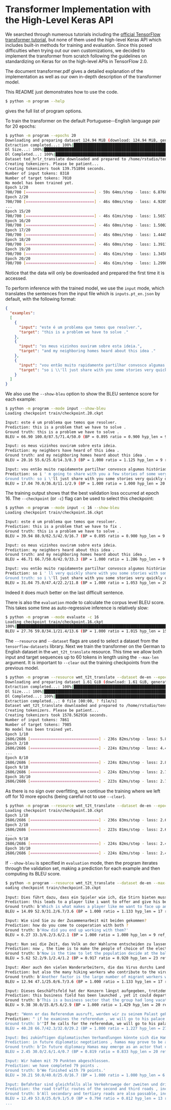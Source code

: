 # Transformer Implementation with the High-Level Keras API

We searched through numerous tutorials including the [official 
TensorFlow transformer tutorial](https://www.tensorflow.org/tutorials/text/transformer "Transformer model for language understanding"),
but none of them used the high-level Keras API which includes built-in methods for 
training and evaluation. Since this posed difficulties
when trying out our own customizations, we decided to implement the transformer 
from scratch following the guidelines on standardizing on Keras for on the 
high-level APIs in TensorFlow 2.0.

The document transformer.pdf gives a detailed explanation of the implementation
as well as our own in-depth description of the transformer model.

This README just demonstrates how to use the code.

```bash
$ python -m program --help
```

gives the full list of program options. 

To train the transformer on the default Portuguese--English language pair 
for 20 epochs:

```bash
$ python -m program --epochs 20
Downloading and preparing dataset 124.94 MiB (download: 124.94 MiB, generated: Unknown size, total: 124.94 MiB) to /home/rstudio/tensorflow_datasets/ted_hrlr_translate/pt_to_en/1.0.0...
Extraction completed...: 100%|███████████████████████████████████████████████████████████████████████████████████████████████████████████████████████████████| 1/1 [00:04<00:00,  4.46s/ file]
Dl Size...: 100%|█████████████████████████████████████████████████████████████████████████████████████████████████████████████████████████████████████████| 124/124 [00:04<00:00, 27.79 MiB/s]
Dl Completed...: 100%|████████████████████████████████████████████████████████████████████████████████████████████████████████████████████████████████████████| 1/1 [00:04<00:00,  4.46s/ url]
Dataset ted_hrlr_translate downloaded and prepared to /home/rstudio/tensorflow_datasets/ted_hrlr_translate/pt_to_en/1.0.0. Subsequent calls will reuse this data.                             
Creating tokenizers. Please be patient...                                                                                                                                                     
Creating tokenizers took 139.751894 seconds.
Number of input tokens: 8318
Number of target tokens: 7010
No model has been trained yet.
Epoch 1/20
700/700 [==============================] - 59s 64ms/step - loss: 6.8768 - accuracy: 0.1205 - val_loss: 5.3334 - val_accuracy: 0.2132
Epoch 2/20
700/700 [==============================] - 46s 60ms/step - loss: 4.9205 - accuracy: 0.2521 - val_loss: 4.6257 - val_accuracy: 0.2788
...
Epoch 15/20
700/700 [==============================] - 46s 61ms/step - loss: 1.5657 - accuracy: 0.6654 - val_loss: 2.2668 - val_accuracy: 0.6082
Epoch 16/20
700/700 [==============================] - 46s 60ms/step - loss: 1.5002 - accuracy: 0.6753 - val_loss: 2.2611 - val_accuracy: 0.6082
Epoch 17/20
700/700 [==============================] - 46s 60ms/step - loss: 1.4445 - accuracy: 0.6837 - val_loss: 2.2658 - val_accuracy: 0.6071
Epoch 18/20
700/700 [==============================] - 46s 60ms/step - loss: 1.3911 - accuracy: 0.6912 - val_loss: 2.2745 - val_accuracy: 0.6082
Epoch 19/20
700/700 [==============================] - 46s 61ms/step - loss: 1.3450 - accuracy: 0.6991 - val_loss: 2.2885 - val_accuracy: 0.6105
Epoch 20/20
700/700 [==============================] - 46s 61ms/step - loss: 1.2998 - accuracy: 0.7059 - val_loss: 2.3034 - val_accuracy: 0.6133
```

Notice that the data will only be downloaded and prepared the first time it is accessed.

To perform inference with the trained model, we use the `input` mode, which 
translates the sentences from the input file which is `inputs.pt_en.json` by
default, with the following format:

```json
{
  "examples":
  [
    {
      "input": "este é um problema que temos que resolver.",
      "target": "this is a problem we have to solve ."
    },
    {
      "input": "os meus vizinhos ouviram sobre esta ideia.",
      "target": "and my neighboring homes heard about this idea ."
    },
    {
      "input": "vou então muito rapidamente partilhar convosco algumas histórias de algumas coisas mágicas que aconteceram.",
      "target": "so i \\'ll just share with you some stories very quickly of some magical things that have happened ."
    }
  ]
}
```

We also use the `--show-bleu` option to show the BLEU sentence score for each example:

```bash
$ python -m program --mode input --show-bleu
Loading checkpoint train/checkpoint.20.ckpt

Input: este é um problema que temos que resolver.
Prediction: this is a problem that we have to solve .
Ground truth: this is a problem we have to solve .
BLEU = 66.90 100.0/87.5/71.4/50.0 (BP = 0.895 ratio = 0.900 hyp_len = 9 ref_len = 10)

Input: os meus vizinhos ouviram sobre esta ideia.
Prediction: my neighbors have heard of this idea .
Ground truth: and my neighboring homes heard about this idea .
BLEU = 20.16 55.6/25.0/14.3/8.3 (BP = 1.000 ratio = 1.125 hyp_len = 9 ref_len = 8)

Input: vou então muito rapidamente partilhar convosco algumas histórias de algumas coisas mágicas que aconteceram.
Prediction: so i ' m going to share with you a few stories of some very magical things that happened .
Ground truth: so i \'ll just share with you some stories very quickly of some magical things that have happened .
BLEU = 17.04 70.0/36.8/11.1/2.9 (BP = 1.000 ratio = 1.000 hyp_len = 20 ref_len = 20)
```

The training output shows that the best validation loss occurred at epoch 16.
The `--checkpoint` (or `-c`) flag can be used to select this checkpoint:

```bash
$ python -m program --mode input -c 16 --show-bleu
Loading checkpoint train/checkpoint.16.ckpt

Input: este é um problema que temos que resolver.
Prediction: this is a problem that we have to fix .
Ground truth: this is a problem we have to solve .
BLEU = 39.94 88.9/62.5/42.9/16.7 (BP = 0.895 ratio = 0.900 hyp_len = 9 ref_len = 10)

Input: os meus vizinhos ouviram sobre esta ideia.
Prediction: my neighbors heard about this idea .
Ground truth: and my neighboring homes heard about this idea .
BLEU = 46.71 66.7/50.0/42.9/33.3 (BP = 1.000 ratio = 1.286 hyp_len = 9 ref_len = 7)

Input: vou então muito rapidamente partilhar convosco algumas histórias de algumas coisas mágicas que aconteceram.
Prediction: so i ' ll very quickly share with you some stories with some very magical things that happened .
Ground truth: so i \'ll just share with you some stories very quickly of some magical things that have happened .
BLEU = 31.04 75.0/47.4/22.2/11.8 (BP = 1.000 ratio = 1.053 hyp_len = 20 ref_len = 19)
```

Indeed it does much better on the last difficult sentence. 

There is also the `evaluation` mode to calculate the corpus level BLEU 
score. This takes some time as auto-regressive inference is relatively slow:

```bash
$ python -m program --mode evaluate -c 16
Loading checkpoint train/checkpoint.16.ckpt
100%|█████████████████████████████████████████████████████████████████████████████████████████████████████████████████████████████████████████████████████| 1193/1193 [29:09<00:00,  1.47s/it]
BLEU = 27.76 59.8/34.1/21.4/13.6 (BP = 1.000 ratio = 1.015 hyp_len = 15804 ref_len = 15563)
```

The `--resource` and `--dataset` flags are used to select a dataset from the
`tensorflow-datasets` library. Next we train the transformer on the German to 
English dataset in the `wmt_t2t_translate` resource.  This time we allow both
input and target sequences up to 60 tokens in length using the `--max-len` 
argument. It is important to `--clear` out the training checkpoints from the previous 
model.

```bash
$ python -m program --resource wmt_t2t_translate --dataset de-en --epochs 10 --max-len 60 --clear
Downloading and preparing dataset 1.61 GiB (download: 1.61 GiB, generated: Unknown size, total: 1.61 GiB) to /home/rstudio/tensorflow_datasets/wmt_t2t_translate/de-en/1.0.0...               
Extraction completed...: 100%|████████████████████████████████████████████████████████████████████████████████████████████████████████████████████████████| 4/4 [1:01:21<00:00, 920.44s/ file]
Dl Size...: 100%|█████████████████████████████████████████████████████████████████████████████████████████████████████████████████████████████████████| 1645/1645 [1:01:21<00:00,  2.24s/ MiB]
Dl Completed...: 100%|█████████████████████████████████████████████████████████████████████████████████████████████████████████████████████████████████████| 4/4 [1:01:21<00:00, 920.44s/ url]
Extraction completed...: 0 file [00:00, ? file/s]
Dataset wmt_t2t_translate downloaded and prepared to /home/rstudio/tensorflow_datasets/wmt_t2t_translate/de-en/1.0.0. Subsequent calls will reuse this data.                                  
Creating tokenizers. Please be patient...
Creating tokenizers took 1578.562916 seconds.
Number of input tokens: 7861
Number of target tokens: 7985
No model has been trained yet.                                                                                                                                                                
Epoch 1/10                                                                                                                                                                                    
2686/2686 [==============================] - 236s 82ms/step - loss: 5.8810 - accuracy: 0.1676 - val_loss: 5.0164 - val_accuracy: 0.2178                                                       
Epoch 2/10                                                                                                                                                                                    
2686/2686 [==============================] - 224s 82ms/step - loss: 4.4499 - accuracy: 0.2751 - val_loss: 4.1136 - val_accuracy: 0.3093                                                       
...
Epoch 8/10                                                                                                                                                                                    
2686/2686 [==============================] - 224s 82ms/step - loss: 2.8028 - accuracy: 0.4847 - val_loss: 2.7983 - val_accuracy: 0.4902                                                       
Epoch 9/10                                                                                                                                                                                    
2686/2686 [==============================] - 224s 82ms/step - loss: 2.7486 - accuracy: 0.4921 - val_loss: 2.7605 - val_accuracy: 0.4933                                                       
Epoch 10/10                                                                                                                                                                                   
2686/2686 [==============================] - 223s 82ms/step - loss: 2.7038 - accuracy: 0.4983 - val_loss: 2.7299 - val_accuracy: 0.5022
```
As there is no sign over overfitting, we continue the training where we left 
off for 10 more epochs (being careful not to use `--clear`). 

```bash
$ python -m program --resource wmt_t2t_translate --dataset de-en --epochs 10 --max-len 60
Loading checkpoint train/checkpoint.10.ckpt
Epoch 1/10
2686/2686 [==============================] - 236s 83ms/step - loss: 2.6670 - accuracy: 0.5032 - val_loss: 2.7077 - val_accuracy: 0.5055
Epoch 2/10
2686/2686 [==============================] - 223s 81ms/step - loss: 2.6351 - accuracy: 0.5077 - val_loss: 2.6863 - val_accuracy: 0.5080
...
Epoch 9/10
2686/2686 [==============================] - 224s 82ms/step - loss: 2.4970 - accuracy: 0.5272 - val_loss: 2.5956 - val_accuracy: 0.5223
Epoch 10/10
2686/2686 [==============================] - 224s 82ms/step - loss: 2.4852 - accuracy: 0.5291 - val_loss: 2.5941 - val_accuracy: 0.5231
```

If `--show-bleu` is specified in `evaluation` mode, then the program iterates
through the validation set, making a prediction for each example and then
computing its BLEU score.

```bash
$ python -m program --resource wmt_t2t_translate --dataset de-en --max-len 60 --mode evaluate --show-bleu
oading checkpoint train/checkpoint.10.ckpt                                                                                                                                                   
                                                                                                                                                                                              
Input: Dies führt dazu, dass ein Spieler wie ich, die Stirn bieten muss und sein Bestes geben will.                                                                                           
Prediction: this leads to a player like i want to offer and give his best .                                                                                                                   
Ground truth: b'Which is what makes a player like me want to face up and give my best.'                                                                                                       
BLEU = 14.09 52.9/31.2/6.7/3.6 (BP = 1.000 ratio = 1.133 hyp_len = 17 ref_len = 15)                                                                                                           

Input: Wie sind Sie zu der Zusammenarbeit mit beiden gekommen?
Prediction: how do you come to cooperation with both ?
Ground truth: b'How did you end up working with them?'
BLEU = 6.27 33.3/6.2/3.6/2.1 (BP = 1.000 ratio = 1.000 hyp_len = 9 ref_len = 9)

Input: Nun sei die Zeit, das Volk an der Wahlurne entscheiden zu lassen, in welche Richtung das Land gehen solle.
Prediction: now , the time is to make the people of choice of the electoralne , which the direction of the country is to go .
Ground truth: b'Now is the time to let the population decide at the ballot box, in which direction the country should move forward.'
BLEU = 5.62 52.2/9.1/2.4/1.2 (BP = 0.917 ratio = 0.920 hyp_len = 23 ref_len = 25)

Input: Aber auch den vielen Wanderarbeitern, die das Virus durchs Land tragen.
Prediction: but also the many hiking workers who contribute to the virus by the country .
Ground truth: b'Another factor is the large number of migrant workers who carry the virus across the country.'
BLEU = 12.94 47.1/25.0/6.7/3.6 (BP = 1.000 ratio = 1.133 hyp_len = 17 ref_len = 15)

Input: Dieses Geschäftsfeld hat der Konzern längst aufgegeben, trotzdem konnte er die Registrierung abwenden.
Prediction: this business field has been launched , yet it could depart the registration .
Ground truth: b'This is a business sector that the group had long vacated, yet nonetheless managed to prevent the registration.'
BLEU = 9.38 30.0/15.8/5.6/2.9 (BP = 1.000 ratio = 1.429 hyp_len = 20 ref_len = 14)

Input: "Wenn er das Referendum ausruft, werden wir zu seinem Palast gehen und ihn stürzen", sagte der Oppositionelle Jasser Said.
Prediction: " if he examines the referendum , we will go to his palace and remember him , the opposition jacse said .
Ground truth: b'"If he calls for the referendum, we will go to his palace and overthrow him," said member of the opposition Jasser Said.'
BLEU = 40.28 66.7/42.3/32.0/29.2 (BP = 1.000 ratio = 1.227 hyp_len = 27 ref_len = 22)

Input: Bei zukünftigen diplomatischen Verhandlungen könnte sich die Hamas als Akteur erweisen, der selbst von Israel und den Vereinigten Staaten nicht herausgedrängt werden kann.
Prediction: in future diplomatic negotiations , hamas may prove to be a player who can not be repressed by israel and the united states .
Ground truth: b'In future diplomacy Hamas may emerge as an actor that cannot be shut out even by Israel and America.'
BLEU = 2.45 30.0/2.6/1.4/0.7 (BP = 0.819 ratio = 0.833 hyp_len = 20 ref_len = 24)

Input: Wir haben mit 79 Punkten abgeschlossen.
Prediction: we have completed 79 points .
Ground truth: b'We finished with 79 points.'
BLEU = 30.21 50.0/40.0/25.0/16.7 (BP = 1.000 ratio = 1.000 hyp_len = 6 ref_len = 6)

Input: Befahrbar sind gleichfalls alle Verkehrswege der zweiten und dritten Straßenklasse, einschließlich der Bergstraßen.
Prediction: the road traffic routes of the second and third roads , including the mountain roads .
Ground truth: b'All secondary and tertiary roads are also passable, including mountain roads.'
BLEU = 12.49 53.8/25.0/9.1/5.0 (BP = 0.794 ratio = 0.812 hyp_len = 13 ref_len = 16)
...
```